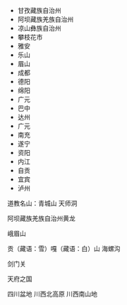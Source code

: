 - 甘孜藏族自治州
- 阿坝藏族羌族自治州
- 凉山彝族自治州
- 攀枝花市
- 雅安
- 乐山
- 眉山
- 成都
- 德阳
- 绵阳
- 广元
- 巴中
- 达州
- 广元
- 南充
- 遂宁
- 资阳
- 内江
- 自贡
- 宜宾
- 泸州

道教名山：青城山 天师洞

阿坝藏族羌族自治州黄龙

峨眉山

贡（藏语：雪）嘎（藏语：白）山
海螺沟

剑门关

天府之国


四川盆地
川西北高原
川西南山地
